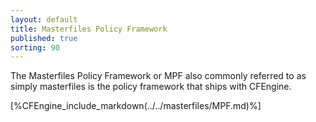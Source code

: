 ```yaml
---
layout: default
title: Masterfiles Policy Framework
published: true
sorting: 90
---
```


The Masterfiles Policy Framework or MPF also commonly referred to as simply
masterfiles is the policy framework that ships with CFEngine.

[%CFEngine_include_markdown(../../masterfiles/MPF.md)%]
